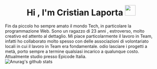 <h1 align="center">Hi , I'm Cristian Laporta <img src="https://media.giphy.com/media/hvRJCLFzcasrR4ia7z/giphy.gif" width="35"></h1>

Fin da piccolo ho sempre amato il mondo Tech, in particolare la programmazione Web. Sono un ragazzo di 23 anni , estroverso, molto creativo ed attento al dettaglio. Mi piace particolarmente il lavoro in Team, infatti ho collaborato molto spesso con delle associazioni di volontariato locali in cui il lavoro in Team era fondamentale.
odio lasciare i progetti a metà, porto sempre a termine qualsiasi incarico a qualunque costo.
Attualmente studio presso Epicode Italia.
<br>
![Anurag's github stats](https://github-readme-stats.vercel.app/api?CristianLaporta=anuraghazra&theme=dark&show_icons=true)
